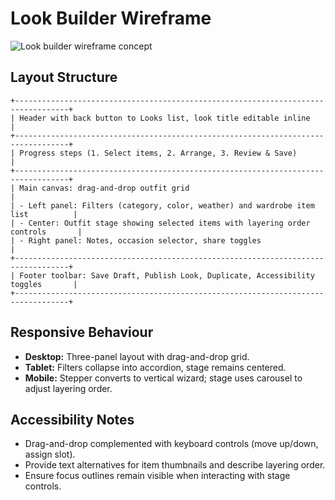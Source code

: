 # Look Builder Wireframe

![Look builder wireframe concept](https://dummyimage.com/1200x800/cccccc/000000&text=Look+Builder+Wireframe)

## Layout Structure

```
+----------------------------------------------------------------------------------+
| Header with back button to Looks list, look title editable inline                |
+----------------------------------------------------------------------------------+
| Progress steps (1. Select items, 2. Arrange, 3. Review & Save)                   |
+----------------------------------------------------------------------------------+
| Main canvas: drag-and-drop outfit grid                                           |
| - Left panel: Filters (category, color, weather) and wardrobe item list          |
| - Center: Outfit stage showing selected items with layering order controls       |
| - Right panel: Notes, occasion selector, share toggles                           |
+----------------------------------------------------------------------------------+
| Footer toolbar: Save Draft, Publish Look, Duplicate, Accessibility toggles       |
+----------------------------------------------------------------------------------+
```

## Responsive Behaviour
- **Desktop:** Three-panel layout with drag-and-drop grid.
- **Tablet:** Filters collapse into accordion, stage remains centered.
- **Mobile:** Stepper converts to vertical wizard; stage uses carousel to adjust layering order.

## Accessibility Notes
- Drag-and-drop complemented with keyboard controls (move up/down, assign slot).
- Provide text alternatives for item thumbnails and describe layering order.
- Ensure focus outlines remain visible when interacting with stage controls.
